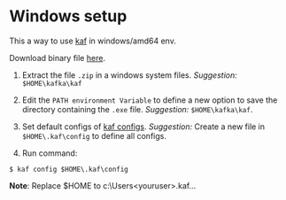 # Windows setup

This a way to use [kaf](https://github.com/birdayz/kaf) in windows/amd64 env.

Download binary file [here](win_amd64.zip).


1. Extract the file `.zip` in a windows system files. _Suggestion:_ `$HOME\kafka\kaf`

2. Edit the `PATH environment Variable` to define a new option to save the directory containing the `.exe` file. _Suggestion:_ `$HOME\kafka\kaf`.

3. Set default configs of [kaf configs](https://github.com/birdayz/kaf/tree/master/examples). _Suggestion:_ Create a new file in `$HOME\.kaf\config` to define all configs.


4. Run command:
```
$ kaf config $HOME\.kaf\config
```

**Note**: Replace $HOME to c:\Users\<youruser>\.kaf\...
